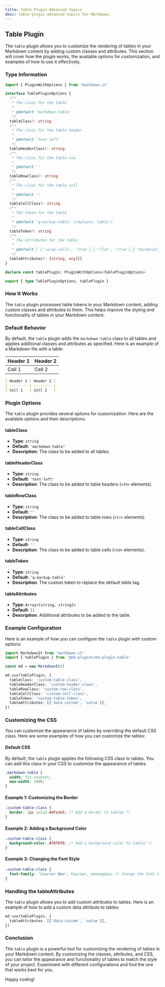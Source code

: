 ```yaml
---
title: Table Plugin Advanced Topics
desc: Table plugin advanced topics for Markdown.
---
```


## Table Plugin

The `table` plugin allows you to customize the rendering of tables in your Markdown content by adding custom classes and attributes. This section will cover how the plugin works, the available options for customization, and examples of how to use it effectively.

### Type Information

```ts
import { PluginWithOptions } from 'markdown-it'

interface TablePluginOptions {
  /**
   * The class for the table
   *
   * @default 'markdown-table'
   */
  tableClass?: string
  /**
   * The class for the table header
   *
   * @default 'text-left'
   */
  tableHeaderClass?: string
  /**
   * The class for the table row
   *
   * @default ''
   */
  tableRowClass?: string
  /**
   * The class for the table cell
   *
   * @default ''
   */
  tableCellClass?: string
  /**
   * The token for the table
   *
   * @default 'q-markup-table' (replaces 'table')
   */
  tableToken?: string
  /**
   * The attributes for the table
   *
   * @default [ [':wrap-cells', 'true'],[':flat', 'true'],[':bordered', 'true'] ]
   */
  tableAttributes?: [string, any][]
}

declare const tablePlugin: PluginWithOptions<TablePluginOptions>

export { type TablePluginOptions, tablePlugin }
```

### How It Works

The `table` plugin processes table tokens in your Markdown content, adding custom classes and attributes to them. This helps improve the styling and functionality of tables in your Markdown content.

### Default Behavior

By default, the `table` plugin adds the `markdown-table` class to all tables and applies additional classes and attributes as specified. Here is an example of a Markdown file with a table:

| Header 1 | Header 2 |
| -------- | -------- |
| Cell 1   | Cell 2   |

```markdown
| Header 1 | Header 2 |
| -------- | -------- |
| Cell 1   | Cell 2   |
```

### Plugin Options

The `table` plugin provides several options for customization. Here are the available options and their descriptions:

#### tableClass

- **Type**: `string`
- **Default**: `'markdown-table'`
- **Description**: The class to be added to all tables.

#### tableHeaderClass

- **Type**: `string`
- **Default**: `'text-left'`
- **Description**: The class to be added to table headers (`<th>` elements).

#### tableRowClass

- **Type**: `string`
- **Default**: `''`
- **Description**: The class to be added to table rows (`<tr>` elements).

#### tableCellClass

- **Type**: `string`
- **Default**: `''`
- **Description**: The class to be added to table cells (`<td>` elements).

#### tableToken

- **Type**: `string`
- **Default**: `'q-markup-table'`
- **Description**: The custom token to replace the default table tag.

#### tableAttributes

- **Type**: `Array<[string, string]>`
- **Default**: `[]`
- **Description**: Additional attributes to be added to the table.

### Example Configuration

Here is an example of how you can configure the `table` plugin with custom options:

```typescript
import MarkdownIt from 'markdown-it'
import { tablePlugin } from '@md-plugins/md-plugin-table'

const md = new MarkdownIt()

md.use(tablePlugin, {
  tableClass: 'custom-table-class',
  tableHeaderClass: 'custom-header-class',
  tableRowClass: 'custom-row-class',
  tableCellClass: 'custom-cell-class',
  tableToken: 'custom-table-token',
  tableAttributes: [['data-custom', 'value']],
})
```

### Customizing the CSS

You can customize the appearance of tables by overriding the default CSS class. Here are some examples of how you can customize the tables:

#### Default CSS

By default, the `table` plugin applies the following CSS class to tables. You can add this class in your CSS to customize the appearance of tables.

```scss
.markdown-table {
  width: fit-content;
  max-width: 100%;
}
```

#### Example 1: Customizing the Border

```css
.custom-table-class {
  border: 1px solid #dfe2e5; /* Add a border to tables */
}
```

#### Example 2: Adding a Background Color

```css
.custom-table-class {
  background-color: #f0f0f0; /* Add a background color to tables */
}
```

#### Example 3: Changing the Font Style

```css
.custom-table-class {
  font-family: 'Courier New', Courier, monospace; /* Change the font style */
}
```

### Handling the tableAttributes

The `table` plugin allows you to add custom attributes to tables. Here is an example of how to add a custom data attribute to tables:

```typescript
md.use(tablePlugin, {
  tableAttributes: [['data-custom', 'value']],
})
```

### Conclusion

The `table` plugin is a powerful tool for customizing the rendering of tables in your Markdown content. By customizing the classes, attributes, and CSS, you can tailor the appearance and functionality of tables to match the style of your project. Experiment with different configurations and find the one that works best for you.

Happy coding!
